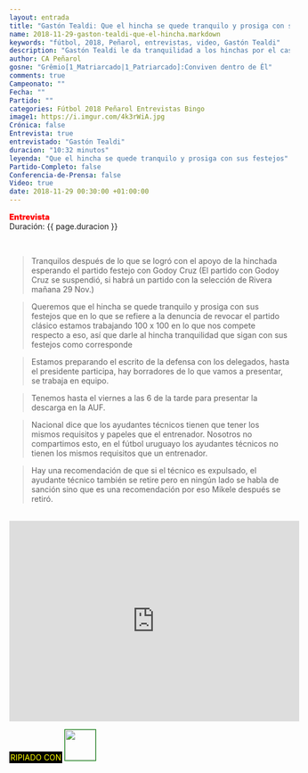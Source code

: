 ```yaml
---
layout: entrada
title: "Gastón Tealdi: Que el hincha se quede tranquilo y prosiga con sus festejos"
name: 2018-11-29-gaston-tealdi-que-el-hincha.markdown
keywords: "fútbol, 2018, Peñarol, entrevistas, video, Gastón Tealdi"
description: "Gastón Tealdi le da tranquilidad a los hinchas por el caso de denuncia y pedido de revocación del partido con Nacional ya que momento se habla de sanción sino una recomendación de que el ayudante acompañe al técnico en caso de expulsión"
author: CA Peñarol
gosne: "Grêmio[1_Matriarcado|1_Patriarcado]:Conviven dentro de Êl"
comments: true
Campeonato: ""
Fecha: ""
Partido: ""
categories: Fútbol 2018 Peñarol Entrevistas Bingo
image1: https://i.imgur.com/4k3rWiA.jpg
Crónica: false
Entrevista: true
entrevistado: "Gastón Tealdi"
duracion: "10:32 minutos"
leyenda: "Que el hincha se quede tranquilo y prosiga con sus festejos"
Partido-Completo: false
Conferencia-de-Prensa: false
Video: true
date: 2018-11-29 00:30:00 +01:00:00
---
```


<span style="color:red;font-weight:900">Entrevista</span><br>
<span>Duración: {{ page.duracion }}</span><br>

<br>

<blockquote>
  Tranquilos después de lo que se logró con el apoyo de la hinchada esperando el partido festejo con Godoy Cruz (El partido con Godoy Cruz se suspendió, si habrá un partido con la selección de Rivera mañana 29 Nov.)
</blockquote>

<blockquote>
  Queremos que el hincha se quede tranquilo y prosiga con sus festejos que en lo que se refiere a la denuncia de revocar el partido clásico estamos trabajando 100 x 100 en lo que nos compete respecto a eso, así que darle al hincha tranquilidad que sigan con sus festejos como corresponde
</blockquote>

<blockquote>
  Estamos preparando el escrito de la defensa con los delegados, hasta el presidente participa, hay borradores de lo que vamos a presentar, se trabaja en equipo.
</blockquote>

<blockquote>
  Tenemos hasta el viernes a las 6 de la tarde para presentar la descarga en la AUF.
</blockquote>

<blockquote>
  Nacional dice que los ayudantes técnicos tienen que tener los mismos requisitos y papeles que el entrenador. Nosotros no compartimos esto, en el fútbol uruguayo los ayudantes técnicos no tienen los mismos requisitos que un entrenador.
</blockquote>

<blockquote>
  Hay una recomendación de que si el técnico es expulsado, el ayudante técnico también se retire pero en ningún lado se habla de sanción sino que es una recomendación por eso Mikele después se retiró.
</blockquote>

<br>

<iframe width="521" height="360" src="https://www.youtube.com/embed/H4mUQQI67Cw" frameborder="0" allow="accelerometer; autoplay; encrypted-media; gyroscope; picture-in-picture" allowfullscreen></iframe>

<br>

<span style="color:yellow;background:black;padding:2px;">RIPIADO CON</span> <a href="http://ffmpeg.org"><img src="{{ site.url }}/images/ffmpeg.png" width="55px" style="border:1px solid green;"></a>

